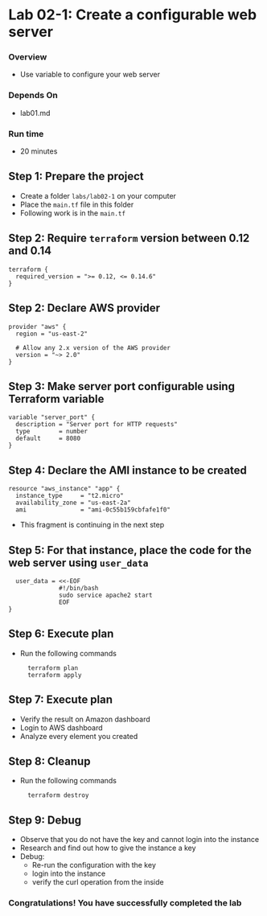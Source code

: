 # Lab 02-1: Create a configurable web server

### Overview
* Use variable to configure your web server

### Depends On
* lab01.md

### Run time
* 20 minutes

## Step 1: Prepare the project

* Create a folder `labs/lab02-1` on your computer
* Place the `main.tf` file in this folder
* Following work is in the `main.tf`

## Step 2: Require `terraform` version between 0.12 and 0.14

    terraform {
      required_version = ">= 0.12, <= 0.14.6"
    }
    
## Step 2: Declare AWS provider

    provider "aws" {
      region = "us-east-2"
    
      # Allow any 2.x version of the AWS provider
      version = "~> 2.0"
    }

## Step 3: Make server port configurable using Terraform variable
    
    variable "server_port" {
      description = "Server port for HTTP requests"
      type        = number
      default     = 8080
    }
    
## Step 4: Declare the AMI instance to be created
 
    resource "aws_instance" "app" {
      instance_type     = "t2.micro"
      availability_zone = "us-east-2a"
      ami               = "ami-0c55b159cbfafe1f0"

* This fragment is continuing in the next step

## Step 5: For that instance, place the code for the web server using `user_data`
      user_data = <<-EOF
                  #!/bin/bash
                  sudo service apache2 start
                  EOF
    } 
    
## Step 6: Execute plan

* Run the following commands
    
        terraform plan
        terraform apply    
      
## Step 7: Execute plan      
* Verify the result on Amazon dashboard
* Login to AWS dashboard
* Analyze every element you created
        
## Step 8: Cleanup
* Run the following commands

        terraform destroy    
        
## Step 9: Debug
* Observe that you do not have the key and cannot login into the instance
* Research and find out how to give the instance a key
* Debug:
    * Re-run the configuration with the key
    * login into the instance
    * verify the curl operation from the inside
    
### Congratulations! You have successfully completed the lab            